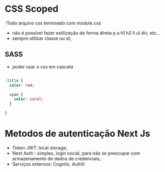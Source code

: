 # CSS Scoped
-Todo arquivo css terminado com module.css
- não é possível fazer estilização de forma direta p a h1 h2 li ul div, etc...
- sempre utilizar classe ou id;

## SASS
- poder usar o css em cascata

```css

.title {
  color: red;

  span {
    color: coral;
  }

}
```

# Metodos de autenticação Next Js

- Token JWT: local storage;
- Next Auth : simples, login social, para não se preocupar com armazenamento de dados de credenciais;
- Serviços externos: Cognito, Auth0

#